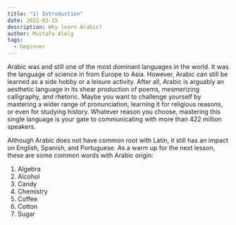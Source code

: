 ```yaml
---
title: "1) Introduction"
date: 2022-02-15
description: Why learn Arabic?
author: Mustafa Alelg
tags:
  - beginner
---
```


Arabic was and still one of the most dominant languages in the world. It was the language of science in from Europe to Asia. However, Arabic can still be learned as a side hobby or a leisure activity. After all, Arabic is arguably an aesthetic language in its shear production of poems, mesmerizing calligraphy, and rhetoric. Maybe you want to challenge yourself by mastering a wider range of pronunciation, learning it for religious reasons, or even for studying history. Whatever reason you choose, mastering this single language is your gate to communicating with more than 422 million speakers.

Although Arabic does not have common root with Latin, it still has an impact on English, Spanish, and Portuguese. As a warm up for the next lesson, these are some common words with Arabic origin:

1. Algebra
2. Alcohol
3. Candy
4. Chemistry
5. Coffee
6. Cotton
7. Sugar